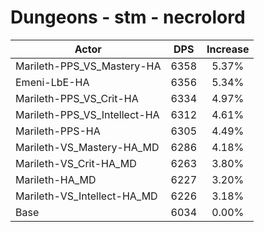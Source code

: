 # Dungeons - stm - necrolord
| Actor | DPS | Increase |
|---|:---:|:---:|
|Marileth-PPS_VS_Mastery-HA|6358|5.37%|
|Emeni-LbE-HA|6356|5.34%|
|Marileth-PPS_VS_Crit-HA|6334|4.97%|
|Marileth-PPS_VS_Intellect-HA|6312|4.61%|
|Marileth-PPS-HA|6305|4.49%|
|Marileth-VS_Mastery-HA_MD|6286|4.18%|
|Marileth-VS_Crit-HA_MD|6263|3.80%|
|Marileth-HA_MD|6227|3.20%|
|Marileth-VS_Intellect-HA_MD|6226|3.18%|
|Base|6034|0.00%|
